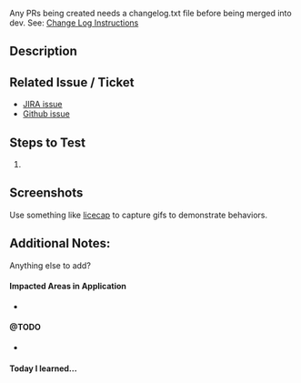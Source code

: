 <!-- Please use TICKET Description of ticket as PR title (i.e. DP-1234 Add back-to link on Announcement template)  -->
Any PRs being created needs a changelog.txt file before being merged into dev. See: [Change Log Instructions](/docs/change-log-instructions.md)


## Description
<!-- A few sentences describing the overall goals of the pull request's commits.-->

## Related Issue / Ticket

- [JIRA issue]()
- [Github issue]()

## Steps to Test
<!-- Outline the steps to test or reproduce the PR here.  Whenever possible deploy your branch to your fork Github Pages so UAT can be done without rebuilding. See: https://github.com/massgov/mayflower/blob/master/docs/deploy.md -->

1. 

## Screenshots
Use something like [licecap](http://www.cockos.com/licecap/) to capture gifs to demonstrate behaviors.


## Additional Notes:

Anything else to add?

#### Impacted Areas in Application
<!-- List general components of the application that this PR will affect: -->

* 

#### @TODO
<!-- List any known remaining work for this ticket / issue. -->

*

#### Today I learned...
<!-- Did you learn anything valuable in your work for this PR that you could share with the team?  You could list any relevant blogs, docs, or stack overflow posts that helped you with this work. -->
